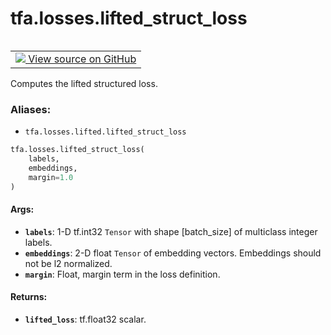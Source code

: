 <div itemscope itemtype="http://developers.google.com/ReferenceObject">
<meta itemprop="name" content="tfa.losses.lifted_struct_loss" />
<meta itemprop="path" content="Stable" />
</div>

# tfa.losses.lifted_struct_loss


<table class="tfo-notebook-buttons tfo-api" align="left">

<td>
  <a target="_blank" href="https://github.com/tensorflow/addons/tree/r0.6/tensorflow_addons/losses/lifted.py#L26-L103">
    <img src="https://www.tensorflow.org/images/GitHub-Mark-32px.png" />
    View source on GitHub
  </a>
</td></table>



Computes the lifted structured loss.

### Aliases:

* `tfa.losses.lifted.lifted_struct_loss`


``` python
tfa.losses.lifted_struct_loss(
    labels,
    embeddings,
    margin=1.0
)
```



<!-- Placeholder for "Used in" -->


#### Args:


* <b>`labels`</b>: 1-D tf.int32 `Tensor` with shape [batch_size] of
  multiclass integer labels.
* <b>`embeddings`</b>: 2-D float `Tensor` of embedding vectors. Embeddings should
  not be l2 normalized.
* <b>`margin`</b>: Float, margin term in the loss definition.


#### Returns:


* <b>`lifted_loss`</b>: tf.float32 scalar.